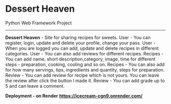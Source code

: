 # **Dessert Heaven**
Python Web Framework Project
***

**Dessert Heaven** - Site for sharing recipes for sweets. 
User - You can register, login, update and delete your profile, change your pass. 
User - When you are logged you can add, update and delete recipes in different categories. 
User - You can also add reviews for different recipes. 
Recipes - You can add name, short description,category, image, time for different steps - preparation, cooking, cooling and so on. 
Recipes - You can also add for how many servings, tips, ingredients and quantity, steps for preparation.
Review - You can add review for recipe which is not yours. You can leave the review after click the button I made it. 
Review - You can add grade up to 5 and can leave a comment.

**Deployment - on Render**
**https://icecream-cgn9.onrender.com/**
